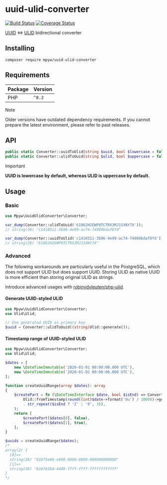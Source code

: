 # uuid-ulid-converter

[![Build Status](https://github.com/mpyw/uuid-ulid-converter/actions/workflows/ci.yml/badge.svg?branch=master)](https://github.com/mpyw/uuid-ulid-converter/actions) [![Coverage Status](https://coveralls.io/repos/github/mpyw/uuid-ulid-converter/badge.svg?branch=master)](https://coveralls.io/github/mpyw/uuid-ulid-converter?branch=master)

[UUID](https://datatracker.ietf.org/doc/html/rfc4122) &lt;=&gt; [ULID](https://github.com/ulid/spec) bidirectional converter

## Installing

```
composer require mpyw/uuid-ulid-converter
```

## Requirements

| Package | Version |
|:---|:---|
| PHP | <code>^8.2</code> |

> [!NOTE]
> Older versions have outdated dependency requirements. If you cannot prepare the latest environment, please refer to past releases.

## API

```php
public static Converter::uuidToUlid(string $uuid, bool $lowercase = false): string
public static Converter::ulidToUuid(string $ulid, bool $uppercase = false): string
```


> [!IMPORTANT]
> **UUID is lowercase by default, whereas ULID is uppercase by default.**

## Usage

### Basic

```php
use Mpyw\UuidUlidConverter\Converter;

var_dump(Converter::ulidToUuid('61862H2EWP9TCTRX3MJ15XNY7X'));
// string(36) "c1418511-3b96-4e99-ac74-74904bdaf8fd"

var_dump(Converter::uuidToUlid('c1418511-3b96-4e99-ac74-74904bdaf8fd'));
// string(26) "61862H2EWP9TCTRX3MJ15XNY7X"
```

### Advanced

The following workarounds are particularly useful in the PostgreSQL,
which does not support ULID but does support UUID.
Storing ULID as native UUID is more efficient than storing original ULID as strings.

Introduce advanced usages with [robinvdvleuten/php-ulid](https://github.com/robinvdvleuten/php-ulid).

#### Generate UUID-styled ULID

```php
use Mpyw\UuidUlidConverter\Converter;
use Ulid\Ulid;

// Use generated UUID as primary key
$uuid = Converter::ulidToUuid((string)Ulid::generate());
```

#### Timestamp range of UUID-styled ULID

```php
use Mpyw\UuidUlidConverter\Converter;
use Ulid\Ulid;

$dates = [
    new \DateTimeImmutable('2020-01-01 00:00:00.000 UTC'),
    new \DateTimeImmutable('2020-01-02 00:00:00.000 UTC'),
];

function createUuidRange(array $dates): array
{
    $createPart = fn (\DateTimeInterface $date, bool $isEnd) => Converter::ulidToUuid(
        Ulid::fromTimestamp(round((int)$date->format('Uu') / 1000))->getTime()
        . str_repeat($isEnd ? 'Z' : '0', 16),
    );
    return [
        $createPart($dates[0], false),
        $createPart($dates[1], true),
    ];
}

$uuids = createUuidRange($dates);
/*
array(2) {
  [0]=>
  string(36) "016f5e66-e800-0000-0000-000000000000"
  [1]=>
  string(36) "016f638d-4400-ffff-ffff-ffffffffffff"
}
*/
```
